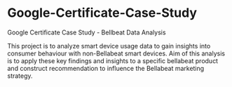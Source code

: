 # Google-Certificate-Case-Study
Google Certificate Case Study - Bellbeat Data Analysis

This project is to analyze smart device usage data to gain insights into consumer behaviour with non-Bellabeat smart devices. Aim of this analysis is to apply these key findings and insights to a specific bellabeat product and construct recommendation to influence the Bellabeat marketing strategy.
